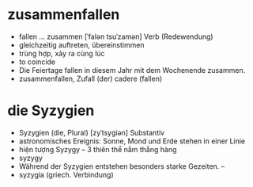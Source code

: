 
# zusammenfallen
- fallen … zusammen	[ˈfalən tsuˈzamən]	Verb (Redewendung)	
- gleichzeitig auftreten, übereinstimmen	
- trùng hợp, xảy ra cùng lúc
- to coincide	
- Die Feiertage fallen in diesem Jahr mit dem Wochenende zusammen.	
- zusammenfallen, Zufall (der)	cadere (fallen)

# die Syzygien
- Syzygien (die, Plural)	[zyˈtsyɡiən]	Substantiv	
- astronomisches Ereignis: Sonne, Mond und Erde stehen in einer Linie	
- hiện tượng Syzygy – 3 thiên thể nằm thẳng hàng	
- syzygy	
- Während der Syzygien entstehen besonders starke Gezeiten.	–	
- syzygia (griech. Verbindung)